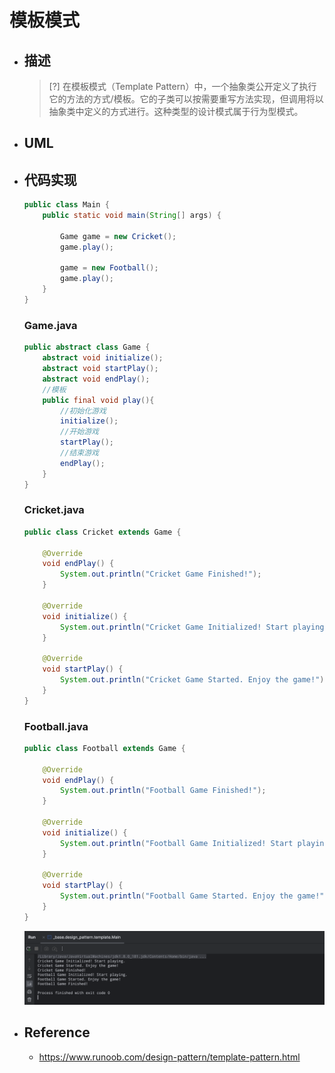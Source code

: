 # 模板模式

* ## 描述

    > [?] 在模板模式（Template Pattern）中，一个抽象类公开定义了执行它的方法的方式/模板。它的子类可以按需要重写方法实现，但调用将以抽象类中定义的方式进行。这种类型的设计模式属于行为型模式。

* ## UML

* ## 代码实现

    ```java
    public class Main {
        public static void main(String[] args) {

            Game game = new Cricket();
            game.play();

            game = new Football();
            game.play();
        }
    }
    ```

    <!-- tabs:start -->
    ### **Game.java**
    ```java
    public abstract class Game {
        abstract void initialize();
        abstract void startPlay();
        abstract void endPlay();
        //模板
        public final void play(){
            //初始化游戏
            initialize();
            //开始游戏
            startPlay();
            //结束游戏
            endPlay();
        }
    }
    ```
    ### **Cricket.java**
    ```java
    public class Cricket extends Game {

        @Override
        void endPlay() {
            System.out.println("Cricket Game Finished!");
        }

        @Override
        void initialize() {
            System.out.println("Cricket Game Initialized! Start playing.");
        }

        @Override
        void startPlay() {
            System.out.println("Cricket Game Started. Enjoy the game!");
        }
    }
    ```
    ### **Football.java**
    ```java
    public class Football extends Game {

        @Override
        void endPlay() {
            System.out.println("Football Game Finished!");
        }

        @Override
        void initialize() {
            System.out.println("Football Game Initialized! Start playing.");
        }

        @Override
        void startPlay() {
            System.out.println("Football Game Started. Enjoy the game!");
        }
    }
    ```
    <!-- tabs:end -->

    ![](/.images/doc/advance/design-pattern/dp-template-01.png ':size=80%')

* ## Reference

    + https://www.runoob.com/design-pattern/template-pattern.html
